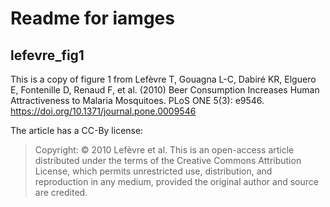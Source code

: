 # Readme for iamges

## lefevre_fig1

This is a copy of figure 1 from Lefèvre T, Gouagna L-C, Dabiré KR, Elguero E, Fontenille D, Renaud F, et al. (2010) Beer Consumption Increases Human Attractiveness to Malaria Mosquitoes. PLoS ONE 5(3): e9546. https://doi.org/10.1371/journal.pone.0009546

The article has a CC-By license:

> Copyright: © 2010 Lefèvre et al. This is an open-access article distributed
under the terms of the Creative Commons Attribution License, which permits
unrestricted use, distribution, and reproduction in any medium, provided the
original author and source are credited.
